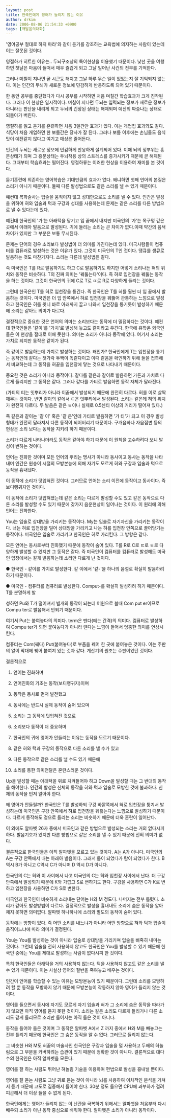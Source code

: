 ```yaml
---
layout: post
title: 한국인에게 영어가 들리지 않는 이유
author: drkim
date: 2006-08-06 21:54:33 +0900
tags: [깨달음의대화]
---
```

'영어공부 절대로 하지 마라'와 같이 듣기를 강조하는 교육법에 의지하는 사람이 있는데 이는 잘못된 것이다. 
  

  
영절하가 히트한 이유는.. 두뇌구조상의 특이현상을 이용했기 때문이다. 낯선 곳을 여행하면 첫날은 마음이 들떠서 매우 즐겁게 되고 그날 일어난 사건의 전부를 기억한다. 
  

  
그러나 며칠이 지나면 곧 시큰둥 해지고 그날 하루 무슨 일이 있었는지 잘 기억되지 않는다. 이는 인간의 두뇌가 새로운 정보에 민감하게 반응하도록 되어 있기 때문이다. 
  

  
한 동안 공부를 중단했다가 다시 공부를 시작하면 처음 며칠간 학습효과가 크게 진작된다. 그러나 이 현상은 일시적이다. 며칠이 지나면 두뇌는 입력되는 정보가 새로운 정보가 아니라는 판단을 내리게 되고 두뇌의 긴장된 상태는 해제되며 예전의 짜증나는 상태로 되돌아가 버린다. 
  

  
영절하를 읽고 듣기를 훈련하면 처음 3일간만 효과가 있다. 이는 개업집 효과와도 같다. 식당이 처음 개업하면 한 보름간은 장사가 잘 된다. 그러나 보름 이후에는 손님들도 음식맛이 예전같지 않다고 여기고 매상은 줄어든다. 
  

  
인간의 두뇌는 새로운 정보에 민감하게 반응하게 설계되어 있다. 이때 뇌의 정부위는 흥분상태가 되며 그 흥분상태는 두뇌작용 상의 스트레스를 증가시키기 때문에 곧 해제된다. 그때부터 학습효과는 떨어진다. 영절하류는 이러한 현상을 이용하여 재미를 본 것이다. 
  

  
듣기훈련에 의존하는 영어학습은 기대만큼의 효과가 없다. 왜냐하면 첫째 언어의 본질은 소리가 아니기 때문이다. 둘째 다른 발성법으로도 같은 소리를 낼 수 있기 때문이다. 
  

  
예컨대 복화술사는 입술을 움직이지 않고 성대만으로도 소리를 낼 수 있다. 인간은 발성을 위하여 혀와 입술과 턱과 구강과 성대를 사용하는데 문제는 같은 소리를 다른 방법으로 낼 수 있다는데 있다. 
  

  
예컨대 한국인의 '가'는 아래턱을 당기고 입 끝에서 내지만 미국인의 '가'는 목구멍 깊은 곳에서 아래아 발음으로 발성된다. 귀에 들리는 소리는 큰 차이가 없다.이때 약간의 음색 차이가 있지만 그 부분은 보통 무시된다. 
  

  

  
문제는 단어의 경우 소리보다 발성법이 더 의미를 가진다는데 있다. 미국사람들이 컴퓨터를 컴퓨러로 발성하는 것은 이유가 있다. 그것이 미국인의 T인 것이다. 땡큐를 생큐로 발음하는 것도 마찬가지다. 소리는 다른데 발성법은 같다. 
  

  
즉 미국인은 T를 R로 발음하기도 하고 C로 발음하기도 하지만 어떻게 소리나든 혀의 위치와 동작은 비슷하다. T의 진짜 의미는 '꿰뚫는다'이다. 즉 혀로 입천장을 꿰뚫는 동작을 하는 것이다. 그것이 한국인의 귀에 C로 T로 ㄸ로 R로 다양하게 들리는 것이다. 
  

  

  
그런데 한국은인 T를 혀로 입천장을 퉁긴다. 즉 한국인은 T를 혀를 훨씬 더 입 끝에서 발음하는 것이다. 미국인은 더 입 안쪽에서 혀로 입천장을 꿰뚫어 관통하는 느낌으로 발성하고 한국인은 혀를 윗니 바로 아래까지 끌고 나와서 입천장을 퉁기듯이 발성하기 때문에 소리는 같아도 의미가 다르다. 
  

  

  
결정적으로 중요한 것은 언어의 의미는 소리보다는 동작에 더 밀접하다는 것이다. 예컨대 한국인들은 '같이'를 '가치'로 발성해 놓고도 같이라고 우긴다. 한국에 유학온 외국인들은 이 현상을 절대로 이해 못한다. 의미는 소리가 아니라 동작에 있다. 여기서 소리는 가치로 되지만 동작은 같이가 된다. 
  

  
즉 같이로 발음하는데 가치로 발성하는 것이다. 왜인가? 한국인에게 T는 입천장을 퉁기는 동작인데 같다는 젓가락 두짝이 똑같다이고 이때 같음을 확인하기 위해 둘을 접촉해서 비교하는데 그 동작을 혀끝을 입천장에 닿는 것으로 나타내기 때문이다. 
  

  
중요한 것은 소리가 아니라 동작이다. 같다를 같은과 같이로 발음하면 가튼과 가치로 다르게 들리지만 그 동작은 같다. 그러나 같다를 가티로 발음하면 동작 자체가 달라진다. 
  

  
(가티의 티는 잇뿌리가 아니라 이끝에서 발성되기 때문에 완전히 다르다. 혀를 이로 살짝 깨무는 것이다. 반면 같이의 같에서 ㅌ은 잇뿌리에서 발성된다. 소리는 같은데 혀의 위치가 완전히 다르다. 두 발음은 같은 ㅌ이나 실제로 0.5센티 이상의 거리가 떨어져 있다.)
  

  
즉 같은과 같이는 '같 이' 혹은 '같 은'인데 가티로 발음하면 '가 티'가 되고 이 경우 발성형태가 완전히 달라져서 다른 동작이 되어버리기 때문이다. 구개음화나 자음접변 등의 현상은 소리 보다는 동작을 지키려 하기 때문이다. 
  

  
소리가 다르게 나타나더라도 동작은 같아야 하기 때문에 이 원칙을 고수하려다 보니 발성이 변하는 것이다. 
  

  
언어는 진화한 것이며 모든 언어의 뿌리는 명사가 아니라 동사이고 동사는 동작을 나타내며 인간은 원숭이 시절의 모방본능에 의해 자기도 모르게 혀와 구강과 입술과 턱으로 동작을 흉내낸다. 
  

  
이 동작에 소리가 덧입혀진 것이다. 그러므로 언어는 소리 이전에 동작이고 동사이다. 즉 보디랭귀지인 것이다. 
  

  
이 동작에 소리가 덧입혀졌는데 같은 소리는 다르게 발성할 수도 있고 같은 동작으로 다른 소리를 발성할 수도 있기 때문에 갖가지 음운현상이 일어나는 것이다. 이 원리에 의해 언어는 진화한다. 
  

  
You는 입술로 상대방을 가리키는 동작이다. My는 입술로 자기자신을 가리키는 동작이다. 너는 혀로 입천장을 밀어 상대방을 가리키고 나는 혀를 입천장 안쪽으로 끌어당기는 동작이다. 미국인은 입술로 가리키고 한국인은 혀로 가리킨다. 그 방향은 같다. 
  

  
모든 언어는 동사로부터 진화했기 때문에 동작이 숨어 있다. T를 R로 C로 ㄸ로 ㅌ로 다양하게 발성할 수 있지만 그 동작은 같다. 즉 미국인이 컴퓨터를 컴퓨러로 발성해도 미국인 입장에서는 같게 발음하는데 소리만 다르게 난 것이다. 
  

  
● 한국인 - 같이를 가치로 발성한다. 같 이에서 '같-'을 하나의 음절로 확실히 발음하려 하기 때문이다. 
  

  
● 미국인 - 컴퓨터를 컴퓨러로 발성한다. Comput-를 확실히 발성하려 하기 때문이다. T를 분명하게 발
  

  
성하면 Pu와 T가 떨어져서 별개의 동작이 되는데 어원으로 볼때 Com put er이므로 Compu ter로 발음해서 안되기 때문이다. 
  

  
여기서 Put는 붙여놓다의 의미다. term은 뗀다(떼는 간격)의 의미다. 컴퓨터로 발성하여 Compu ter가 되면 붙여놓다가 아니라 뗀다는 느낌이 들어서 엉뚱한 의미를 연상시킨다. 
  

  
컴퓨터는 Com(꿰다) Put(붙여놓다)로 부품을 꿰어 한 곳에 붙여놓은 것이다. 이는 주판의 알이 막대에 꿰어 붙여져 있는 것과 같다. 계산기의 원조는 주판이었던 것이다. 
  

  
결론적으로
  

  
1) 언어는 진화하며
  
2) 언어진화의 기초는 동작(보디랭귀지)이며 
  
3) 동작은 동사로 먼저 발전했고 
  
4) 동사에는 반드시 실제 동작이 숨어 있으며 
  
5) 소리는 그 동작에 덧입혀진 것으로 
  
6) 소리보다 동작이 더 중요하며 
  
7) 한국인의 귀에 영어가 안들리는 이유는 동작을 모르기 때문이다. 
  
8) 같은 혀와 턱과 구강의 동작으로 다른 소리를 낼 수가 있고 
  
9) 다른 동작으로 같은 소리를 낼 수도 있기 때문에 
  
10) 소리를 통한 의미전달은 혼란스러운 것이다. 
  

  

  
Up을 발성할 때는 아래턱을 위로 치켜들어야 하고 Down을 발성할 때는 그 반대의 동작을 해야한다. 인간의 발성은 신체의 동작을 혀와 턱과 입술로 모방한 것에 불과하다. 신체의 동작을 먼저 알아야 한다. 
  

  
왜 영어가 안들릴까? 한국인은 T를 발성하되 구강 바깥쪽에서 혀로 입천장을 퉁겨서 발성하는데 미국인은 구강 안쪽에서 혀로 입천장을 꿰뚫는다는 느낌으로 발성하기 때문이다. 다르게 동작해도 겉으로 들리는 소리는 비슷하기 때문에 더욱 혼란이 일어난다. 
  

  
이 외에도 알파벳 26자 중에서 미국인과 같은 방법으로 발성되는 소리는 거의 없다시피 하다. 발음기호가 있지만 다른 방법으로 같은 소리를 낼 수 있기 때문에 전혀 의미가 없다. 
  

  
결론적으로 한국인들은 아직 알파벳을 모르고 있는 것이다. A는 A가 아니다. 미국인의 A는 구강 안쪽에서 내는 아래아 발음이다. 그래서 톰이 되었다가 탐이 되었다가 한다. B역시 B가 아니고 C역시 C가 아니며 D 역시 D가 아니다. 
  

  
한국인의 C는 혀와 이 사이에서 나고 미국인의 C는 혀와 입천장 사이에서 난다. 더 구강 안쪽에서 발성되기 때문에 K와 가깝고 S로 변하기도 한다. 구강을 사용하면 C가 K로 변하고 입천장을 사용하면 C가 S로 변한다. 
  

  
미국인과 한국인이 비슷하게 소리내는 단어는 H와 M 정도다. 나머지는 전부 틀렸다. 소리가 같아도 발성방법이 다르다. 결정적으로 발성을 흉내내도 소리에 숨은 동작을 알아채지 못하면 의미없다. 알파벳 하나하나에 소리와 별도의 동작이 숨어 있다. 
  

  
동작에는 방향이 있다. 즉 어떤 소리를 내느냐가 아니라 어떤 방향으로 혀와 턱과 입술이 움직이느냐에 따라 의미가 결정된다. 
  

  
You는 You를 발성하는 것이 아니라 입술로 상대방을 가리키며 입술을 삐죽히 내미는 것이다. 그런데 입술을 전혀 사용하지 않고도 한국인은 You를 발성할 수 있기 때문에 한국인 중에는 You를 제대로 발성하는 사람이 없다시피 한 것이다. 
  

  
특히 한국인들은 아래턱을 거의 사용하지 않는다. 턱을 사용하지 않고도 같은 소리를 낼 수 있기 때문이다. 이는 사실상 영어의 절반을 죽여놓고 배우는 것이다. 
  

  
인간이 언어를 학습할 수 있는 이유는 모방본능이 있기 때문이다. 그런데 소리를 모방하려 할 뿐 동작을 모방하지 않기 때문에 모방본능이 작동하지 않아 영어가 들리지 않는 것이다. 
  

  
영어를 들으면서 동시에 자기도 모르게 자기 입술과 혀가 그 소리에 숨은 동작을 따라가지 않으면 아직 영어를 듣지 못한 것이다. 소리는 같은 소리도 다르게 들리거나 다른 소리도 같게 들리므로 소리만 들어서는 아직 들은 것이 아니다. 
  

  
동작을 들어야 들은 것이며 그 동작은 알파벳 A에서 Z 까지 중에서 H와 M을 빼놓고는 전부 틀리기 때문에 한국인은 그 숨은 동작을 알 수 없다. 그러므로 들리지 않는다. 
  

  
그 비슷한 H와 M도 혀끝의 마술사인 한국인은 구강과 입술을 덜 사용하고 두배의 혀놀림으로 그 부분을 커버하려는 습관이 있기 때문에 정확한 것이 아니다. 결론적으로 대다수의 한국인은 아직 알파벳을 모른다. 
  

  
영어를 잘 하는 사람도 뛰어난 혀놀림 기술을 이용하여 편법으로 발성을 흉내낼 뿐이다. 
  

  
영어를 잘 듣는 사람도 그냥 귀로 듣는 것이 아니라 뇌를 사용하여 이차적인 분석을 거쳐서 듣기 때문에 고도로 집중해서 들어야 한다. 30분 정도 들으면 CPU에 과부하가 걸려 피곤해서 더 이상 들을 수 없게 된다. 
  

  
한국인에게는 영어가 들리지 않는 이 난관을 극복하기 위해서는 알파벳을 처음부터 다시 배우되 소리가 아닌 동작 중심으로 배워야 한다. 알파벳은 소리가 아니라 동작이다.